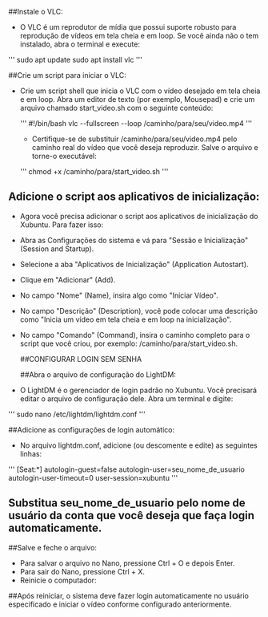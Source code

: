 ##Instale o VLC:
- O VLC é um reprodutor de mídia que possui suporte robusto para reprodução de vídeos em tela cheia e em loop. Se você ainda não o tem instalado, abra o terminal e execute:

'''
sudo apt update
sudo apt install vlc
'''

##Crie um script para iniciar o VLC: 
- Crie um script shell que inicia o VLC com o vídeo desejado em tela cheia e em loop. Abra um editor de texto (por exemplo, Mousepad) e crie um arquivo chamado start_video.sh com o seguinte conteúdo:

  '''
#!/bin/bash
vlc --fullscreen --loop /caminho/para/seu/video.mp4
  '''

  - Certifique-se de substituir /caminho/para/seu/video.mp4 pelo caminho real do vídeo que você deseja reproduzir. Salve o arquivo e torne-o executável:
 
  '''
chmod +x /caminho/para/start_video.sh
  '''

## Adicione o script aos aplicativos de inicialização: 
- Agora você precisa adicionar o script aos aplicativos de inicialização do Xubuntu. Para fazer isso:

- Abra as Configurações do sistema e vá para "Sessão e Inicialização" (Session and Startup).
- Selecione a aba "Aplicativos de Inicialização" (Application Autostart).
- Clique em "Adicionar" (Add).
- No campo "Nome" (Name), insira algo como "Iniciar Vídeo".
- No campo "Descrição" (Description), você pode colocar uma descrição como "Inicia um vídeo em tela cheia e em loop na inicialização".
- No campo "Comando" (Command), insira o caminho completo para o script que você criou, por exemplo: /caminho/para/start_video.sh.

  ##CONFIGURAR LOGIN SEM SENHA

  ##Abra o arquivo de configuração do LightDM:

- O LightDM é o gerenciador de login padrão no Xubuntu. Você precisará editar o arquivo de configuração dele. Abra um terminal e digite:

'''
sudo nano /etc/lightdm/lightdm.conf
'''

##Adicione as configurações de login automático:

- No arquivo lightdm.conf, adicione (ou descomente e edite) as seguintes linhas:

'''
[Seat:*]
autologin-guest=false
autologin-user=seu_nome_de_usuario
autologin-user-timeout=0
user-session=xubuntu
'''

## Substitua seu_nome_de_usuario pelo nome de usuário da conta que você deseja que faça login automaticamente.

##Salve e feche o arquivo:

- Para salvar o arquivo no Nano, pressione Ctrl + O e depois Enter.
- Para sair do Nano, pressione Ctrl + X.
- Reinicie o computador:

##Após reiniciar, o sistema deve fazer login automaticamente no usuário especificado e iniciar o vídeo conforme configurado anteriormente.
